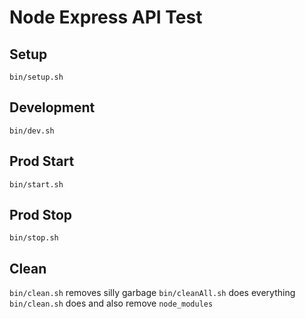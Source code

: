 # Node Express API Test

## Setup
`bin/setup.sh`

## Development
`bin/dev.sh`

## Prod Start
`bin/start.sh`

## Prod Stop
`bin/stop.sh`

## Clean
`bin/clean.sh` removes silly garbage
`bin/cleanAll.sh` does everything `bin/clean.sh` does and also remove `node_modules`
